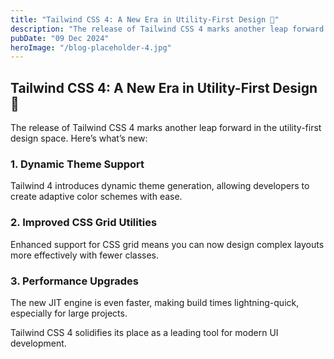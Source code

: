 ```yaml
---
title: "Tailwind CSS 4: A New Era in Utility-First Design 🎨"
description: "The release of Tailwind CSS 4 marks another leap forward in the utility-first design space."
pubDate: "09 Dec 2024"
heroImage: "/blog-placeholder-4.jpg"
---
```


## Tailwind CSS 4: A New Era in Utility-First Design 🎨

The release of Tailwind CSS 4 marks another leap forward in the utility-first design space. Here’s what’s new:

### 1. **Dynamic Theme Support**

Tailwind 4 introduces dynamic theme generation, allowing developers to create adaptive color schemes with ease.

### 2. **Improved CSS Grid Utilities**

Enhanced support for CSS grid means you can now design complex layouts more effectively with fewer classes.

### 3. **Performance Upgrades**

The new JIT engine is even faster, making build times lightning-quick, especially for large projects.

Tailwind CSS 4 solidifies its place as a leading tool for modern UI development.
